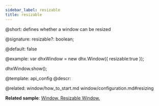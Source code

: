 ```yaml
---
sidebar_label: resizable
title: resizable
---          
```


@short: defines whether a window can be resized

@signature: resizable?: boolean;

@default: false

@example: 
var dhxWindow = new dhx.Window({
    resizable:true
});

dhxWindow.show();


@template:	api_config
@descr: 

@related: window/how_to_start.md
window/configuration.md#resizing

**Related sample**: [Window. Resizable Window.](https://snippet.dhtmlx.com/1suzi8gj)